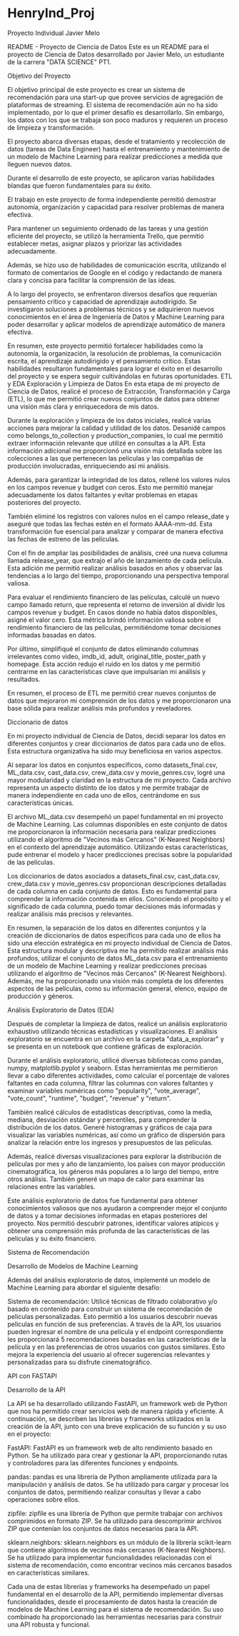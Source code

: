 # HenryInd_Proj
Proyecto Individual Javier Melo


README - Proyecto de Ciencia de Datos
Este es un README para el proyecto de Ciencia de Datos desarrollado por Javier Melo, un estudiante de la carrera "DATA SCIENCE" PT1.

Objetivo del Proyecto

El objetivo principal de este proyecto es crear un sistema de recomendación para una start-up que provee servicios de agregación de plataformas de streaming. El sistema de recomendación aún no ha sido implementado, por lo que el primer desafío es desarrollarlo. Sin embargo, los datos con los que se trabaja son poco maduros y requieren un proceso de limpieza y transformación.

El proyecto abarca diversas etapas, desde el tratamiento y recolección de datos (tareas de Data Engineer) hasta el entrenamiento y mantenimiento de un modelo de Machine Learning para realizar predicciones a medida que lleguen nuevos datos.

Durante el desarrollo de este proyecto, se aplicaron varias habilidades blandas que fueron fundamentales para su éxito.

El trabajo en este proyecto de forma independiente permitió demostrar autonomía, organización y capacidad para resolver problemas de manera efectiva.

Para mantener un seguimiento ordenado de las tareas y una gestión eficiente del proyecto, se utilizó la herramienta Trello, que permitió establecer metas, asignar plazos y priorizar las actividades adecuadamente.

Además, se hizo uso de habilidades de comunicación escrita, utilizando el formato de comentarios de Google en el código y redactando de manera clara y concisa para facilitar la comprensión de las ideas.

A lo largo del proyecto, se enfrentaron diversos desafíos que requerían pensamiento crítico y capacidad de aprendizaje autodirigido. Se investigaron soluciones a problemas técnicos y se adquirieron nuevos conocimientos en el área de Ingeniería de Datos y Machine Learning para poder desarrollar y aplicar modelos de aprendizaje automático de manera efectiva.

En resumen, este proyecto permitió fortalecer habilidades como la autonomía, la organización, la resolución de problemas, la comunicación escrita, el aprendizaje autodirigido y el pensamiento crítico. Estas habilidades resultaron fundamentales para lograr el éxito en el desarrollo del proyecto y se espera seguir cultivándolas en futuras oportunidades.
ETL y EDA
Exploración y Limpieza de Datos
En esta etapa de mi proyecto de Ciencia de Datos, realicé el proceso de Extracción, Transformación y Carga (ETL), lo que me permitió crear nuevos conjuntos de datos para obtener una visión más clara y enriquecedora de mis datos.

Durante la exploración y limpieza de los datos iniciales, realicé varias acciones para mejorar la calidad y utilidad de los datos. Desanidé campos como belongs_to_collection y production_companies, lo cual me permitió extraer información relevante que utilizé en consultas a la API. Esta información adicional me proporcionó una visión más detallada sobre las colecciones a las que pertenecen las películas y las compañías de producción involucradas, enriqueciendo así mi análisis.

Además, para garantizar la integridad de los datos, rellené los valores nulos en los campos revenue y budget con ceros. Esto me permitió manejar adecuadamente los datos faltantes y evitar problemas en etapas posteriores del proyecto.

También eliminé los registros con valores nulos en el campo release_date y aseguré que todas las fechas estén en el formato AAAA-mm-dd. Esta transformación fue esencial para analizar y comparar de manera efectiva las fechas de estreno de las películas.

Con el fin de ampliar las posibilidades de análisis, creé una nueva columna llamada release_year, que extrajo el año de lanzamiento de cada película. Esta adición me permitió realizar análisis basados en años y observar las tendencias a lo largo del tiempo, proporcionando una perspectiva temporal valiosa.

Para evaluar el rendimiento financiero de las películas, calculé un nuevo campo llamado return, que representa el retorno de inversión al dividir los campos revenue y budget. En casos donde no había datos disponibles, asigné el valor cero. Esta métrica brindó información valiosa sobre el rendimiento financiero de las películas, permitiéndome tomar decisiones informadas basadas en datos.

Por último, simplifiqué el conjunto de datos eliminando columnas irrelevantes como video, imdb_id, adult, original_title, poster_path y homepage. Esta acción redujo el ruido en los datos y me permitió centrarme en las características clave que impulsarían mi análisis y resultados.

En resumen, el proceso de ETL me permitió crear nuevos conjuntos de datos que mejoraron mi comprensión de los datos y me proporcionaron una base sólida para realizar análisis más profundos y reveladores.

Diccionario de datos

En mi proyecto individual de Ciencia de Datos, decidí separar los datos en diferentes conjuntos y crear diccionarios de datos para cada uno de ellos. Esta estructura organizativa ha sido muy beneficiosa en varios aspectos.

Al separar los datos en conjuntos específicos, como datasets_final.csv, ML_data.csv, cast_data.csv, crew_data.csv y movie_genres.csv, logré una mayor modularidad y claridad en la estructura de mi proyecto. Cada archivo representa un aspecto distinto de los datos y me permite trabajar de manera independiente en cada uno de ellos, centrándome en sus características únicas.

El archivo ML_data.csv desempeñó un papel fundamental en mi proyecto de Machine Learning. Las columnas disponibles en este conjunto de datos me proporcionaron la información necesaria para realizar predicciones utilizando el algoritmo de "Vecinos más Cercanos" (K-Nearest Neighbors) en el contexto del aprendizaje automático. Utilizando estas características, pude entrenar el modelo y hacer predicciones precisas sobre la popularidad de las películas.

Los diccionarios de datos asociados a datasets_final.csv, cast_data.csv, crew_data.csv y movie_genres.csv proporcionan descripciones detalladas de cada columna en cada conjunto de datos. Esto es fundamental para comprender la información contenida en ellos. Conociendo el propósito y el significado de cada columna, puedo tomar decisiones más informadas y realizar análisis más precisos y relevantes.

En resumen, la separación de los datos en diferentes conjuntos y la creación de diccionarios de datos específicos para cada uno de ellos ha sido una elección estratégica en mi proyecto individual de Ciencia de Datos. Esta estructura modular y descriptiva me ha permitido realizar análisis más profundos, utilizar el conjunto de datos ML_data.csv para el entrenamiento de un modelo de Machine Learning y realizar predicciones precisas utilizando el algoritmo de "Vecinos más Cercanos" (K-Nearest Neighbors). Además, me ha proporcionado una visión más completa de los diferentes aspectos de las películas, como su información general, elenco, equipo de producción y géneros.

Análisis Exploratorio de Datos (EDA)

Después de completar la limpieza de datos, realicé un análisis exploratorio exhaustivo utilizando técnicas estadísticas y visualizaciones. El análisis exploratorio se encuentra en un archivo en la carpeta "data_a_explorar" y se presenta en un notebook que contiene gráficas de exploración.

Durante el análisis exploratorio, utilicé diversas bibliotecas como pandas, numpy, matplotlib.pyplot y seaborn. Estas herramientas me permitieron llevar a cabo diferentes actividades, como calcular el porcentaje de valores faltantes en cada columna, filtrar las columnas con valores faltantes y examinar variables numéricas como "popularity", "vote_average", "vote_count", "runtime", "budget", "revenue" y "return".

También realicé cálculos de estadísticas descriptivas, como la media, mediana, desviación estándar y percentiles, para comprender la distribución de los datos. Generé histogramas y gráficos de caja para visualizar las variables numéricas, así como un gráfico de dispersión para analizar la relación entre los ingresos y presupuestos de las películas.

Además, realicé diversas visualizaciones para explorar la distribución de películas por mes y año de lanzamiento, los países con mayor producción cinematográfica, los géneros más populares a lo largo del tiempo, entre otros análisis. También generé un mapa de calor para examinar las relaciones entre las variables.

Este análisis exploratorio de datos fue fundamental para obtener conocimientos valiosos que nos ayudaron a comprender mejor el conjunto de datos y a tomar decisiones informadas en etapas posteriores del proyecto. Nos permitió descubrir patrones, identificar valores atípicos y obtener una comprensión más profunda de las características de las películas y su éxito financiero.

Sistema de Recomendación

Desarrollo de Modelos de Machine Learning

Además del análisis exploratorio de datos, implementé un modelo de Machine Learning para abordar el siguiente desafío:

Sistema de recomendación: Utilicé técnicas de filtrado colaborativo y/o basado en contenido para construir un sistema de recomendación de películas personalizadas.
Esto permitió a los usuarios descubrir nuevas películas en función de sus preferencias. A través de la API, los usuarios pueden ingresar el nombre de una película y el endpoint correspondiente les proporcionará 5 recomendaciones basadas en las características de la película y en las preferencias de otros usuarios con gustos similares. Esto mejora la experiencia del usuario al ofrecer sugerencias relevantes y personalizadas para su disfrute cinematográfico.


API con FASTAPI

Desarrollo de la API

La API se ha desarrollado utilizando FastAPI, un framework web de Python que nos ha permitido crear servicios web de manera rápida y eficiente. A continuación, se describen las librerías y frameworks utilizados en la creación de la API, junto con una breve explicación de su función y su uso en el proyecto:

FastAPI: FastAPI es un framework web de alto rendimiento basado en Python. Se ha utilizado para crear y gestionar la API, proporcionando rutas y controladores para las diferentes funciones y endpoints.

pandas: pandas es una librería de Python ampliamente utilizada para la manipulación y análisis de datos. Se ha utilizado para cargar y procesar los conjuntos de datos, permitiendo realizar consultas y llevar a cabo operaciones sobre ellos.

zipfile: zipfile es una librería de Python que permite trabajar con archivos comprimidos en formato ZIP. Se ha utilizado para descomprimir archivos ZIP que contenían los conjuntos de datos necesarios para la API.

sklearn.neighbors: sklearn.neighbors es un módulo de la librería scikit-learn que contiene algoritmos de vecinos más cercanos (K-Nearest Neighbors). Se ha utilizado para implementar funcionalidades relacionadas con el sistema de recomendación, como encontrar vecinos más cercanos basados en características similares.

Cada una de estas librerías y frameworks ha desempeñado un papel fundamental en el desarrollo de la API, permitiendo implementar diversas funcionalidades, desde el procesamiento de datos hasta la creación de modelos de Machine Learning para el sistema de recomendación. Su uso combinado ha proporcionado las herramientas necesarias para construir una API robusta y funcional.
